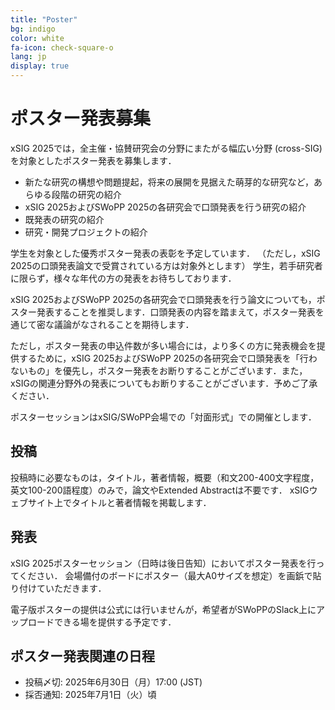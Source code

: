 ```yaml
---
title: "Poster"
bg: indigo
color: white
fa-icon: check-square-o
lang: jp
display: true
---
```

<a name="poster"></a>

# ポスター発表募集

xSIG 2025では，全主催・協賛研究会の分野にまたがる幅広い分野 (cross-SIG) を対象としたポスター発表を募集します．

- 新たな研究の構想や問題提起，将来の展開を見据えた萌芽的な研究など，あらゆる段階の研究の紹介
- xSIG 2025およびSWoPP 2025の各研究会で口頭発表を行う研究の紹介
- 既発表の研究の紹介
- 研究・開発プロジェクトの紹介

学生を対象とした優秀ポスター発表の表彰を予定しています．
（ただし，xSIG 2025の口頭発表論文で受賞されている方は対象外とします）
学生，若手研究者に限らず，様々な年代の方の発表をお待ちしております．

xSIG 2025およびSWoPP 2025の各研究会で口頭発表を行う論文についても，ポスター発表することを推奨します．口頭発表の内容を踏まえて，ポスター発表を通じて密な議論がなされることを期待します．

ただし，ポスター発表の申込件数が多い場合には，より多くの方に発表機会を提供するために，xSIG 2025およびSWoPP 2025の各研究会で口頭発表を「行わないもの」を優先し，ポスター発表をお断りすることがございます．また，xSIGの関連分野外の発表についてもお断りすることがございます．予めご了承ください．

ポスターセッションはxSIG/SWoPP会場での「対面形式」での開催とします．

投稿
--------------------

投稿時に必要なものは，タイトル，著者情報，概要（和文200-400文字程度，英文100-200語程度）のみで，論文やExtended Abstractは不要です．
xSIGウェブサイト上でタイトルと著者情報を掲載します．

発表
--------------------

xSIG 2025ポスターセッション（日時は後日告知）においてポスター発表を行ってください．
会場備付のボードにポスター（最大A0サイズを想定）を画鋲で貼り付けていただきます．

電子版ポスターの提供は公式には行いませんが，希望者がSWoPPのSlack上にアップロードできる場を提供する予定です．

ポスター発表関連の日程
--------------------

- 投稿〆切: 2025年6月30日（月）17:00 (JST)
- 採否通知: 2025年7月1日（火）頃
